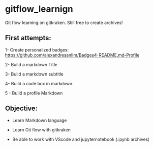 # gitflow_learnign
Git flow learning on gitkraken. Still free to create archives!

## First attempts: 

1- Create personalized badges: https://github.com/alexandresanlim/Badges4-README.md-Profile

2- Build a markdown Title 

3- Build a markdown subtitle 

4- Build a code box in markdown

5 - Build a profile Markdown 

## Objective: 

- Learn Markdown language

- Learn Git flow with gitkraken

- Be able to work with VScode and jupyternotebook (.ipynb archives)
